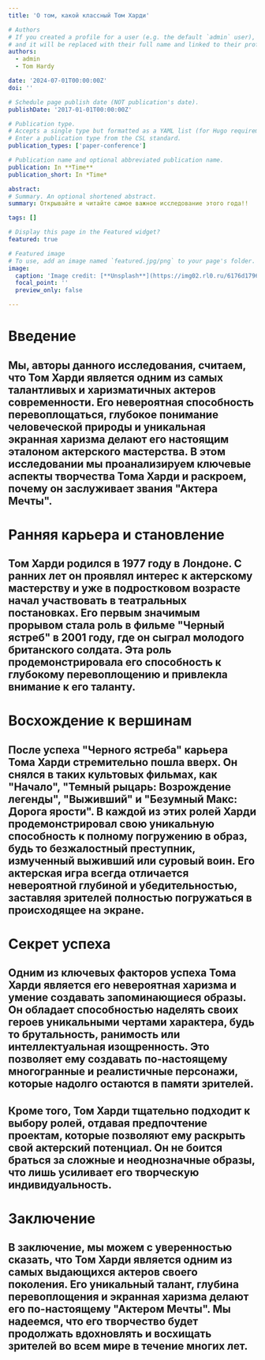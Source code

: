 ```yaml
---
title: 'О том, какой классный Том Харди'

# Authors
# If you created a profile for a user (e.g. the default `admin` user), write the username (folder name) here
# and it will be replaced with their full name and linked to their profile.
authors:
  - admin
  - Tom Hardy

date: '2024-07-01T00:00:00Z'
doi: ''

# Schedule page publish date (NOT publication's date).
publishDate: '2017-01-01T00:00:00Z'

# Publication type.
# Accepts a single type but formatted as a YAML list (for Hugo requirements).
# Enter a publication type from the CSL standard.
publication_types: ['paper-conference']

# Publication name and optional abbreviated publication name.
publication: In **Time**
publication_short: In *Time*

abstract: 
# Summary. An optional shortened abstract.
summary: Открывайте и читайте самое важное исследование этого года!!

tags: []

# Display this page in the Featured widget?
featured: true

# Featured image
# To use, add an image named `featured.jpg/png` to your page's folder.
image:
  caption: 'Image credit: [**Unsplash**](https://img02.rl0.ru/6176d1796a926f27b1c74ef3440332b5/765x-i/https/store.rambler.ru/news/img/8bfe701fd60e81fefa9c97855b24dc2d)'
  focal_point: ''
  preview_only: false

---
```


# Введение

## Мы, авторы данного исследования, считаем, что Том Харди является одним из самых талантливых и харизматичных актеров современности. Его невероятная способность перевоплощаться, глубокое понимание человеческой природы и уникальная экранная харизма делают его настоящим эталоном актерского мастерства. В этом исследовании мы проанализируем ключевые аспекты творчества Тома Харди и раскроем, почему он заслуживает звания "Актера Мечты".

# Ранняя карьера и становление

## Том Харди родился в 1977 году в Лондоне. С ранних лет он проявлял интерес к актерскому мастерству и уже в подростковом возрасте начал участвовать в театральных постановках. Его первым значимым прорывом стала роль в фильме "Черный ястреб" в 2001 году, где он сыграл молодого британского солдата. Эта роль продемонстрировала его способность к глубокому перевоплощению и привлекла внимание к его таланту.

# Восхождение к вершинам

## После успеха "Черного ястреба" карьера Тома Харди стремительно пошла вверх. Он снялся в таких культовых фильмах, как "Начало", "Темный рыцарь: Возрождение легенды", "Выживший" и "Безумный Макс: Дорога ярости". В каждой из этих ролей Харди продемонстрировал свою уникальную способность к полному погружению в образ, будь то безжалостный преступник, измученный выживший или суровый воин. Его актерская игра всегда отличается невероятной глубиной и убедительностью, заставляя зрителей полностью погружаться в происходящее на экране.

# Секрет успеха

## Одним из ключевых факторов успеха Тома Харди является его невероятная харизма и умение создавать запоминающиеся образы. Он обладает способностью наделять своих героев уникальными чертами характера, будь то брутальность, ранимость или интеллектуальная изощренность. Это позволяет ему создавать по-настоящему многогранные и реалистичные персонажи, которые надолго остаются в памяти зрителей.

## Кроме того, Том Харди тщательно подходит к выбору ролей, отдавая предпочтение проектам, которые позволяют ему раскрыть свой актерский потенциал. Он не боится браться за сложные и неоднозначные образы, что лишь усиливает его творческую индивидуальность.

# Заключение

## В заключение, мы можем с уверенностью сказать, что Том Харди является одним из самых выдающихся актеров своего поколения. Его уникальный талант, глубина перевоплощения и экранная харизма делают его по-настоящему "Актером Мечты". Мы надеемся, что его творчество будет продолжать вдохновлять и восхищать зрителей во всем мире в течение многих лет.

